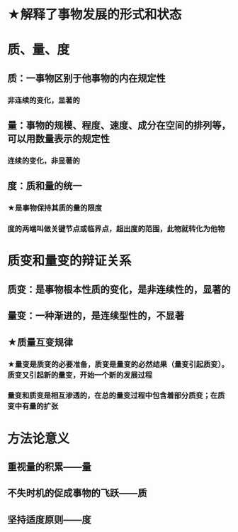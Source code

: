 # ★解释了事物发展的形式和状态
# 质、量、度
## 质：一事物区别于他事物的内在规定性
### 非连续的变化，显著的
## 量：事物的规模、程度、速度、成分在空间的排列等，可以用数量表示的规定性
### 连续的变化，非显著的
## 度：质和量的统一
### ★是事物保持其质的量的限度
### 度的两端叫做关键节点或临界点，超出度的范围，此物就转化为他物
# 质变和量变的辩证关系
## 质变：是事物根本性质的变化，是非连续性的，显著的
## 量变：一种渐进的，是连续型性的，不显著
## ★质量互变规律
### ★量变是质变的必要准备，质变是量变的必然结果（量变引起质变）。质变又引起新的量变，开始一个新的发展过程
### 量变和质变是相互渗透的，在总的量变过程中包含着部分质变；在质变中有量的扩张
# 方法论意义
## 重视量的积累——量
## 不失时机的促成事物的飞跃——质
## 坚持适度原则——度